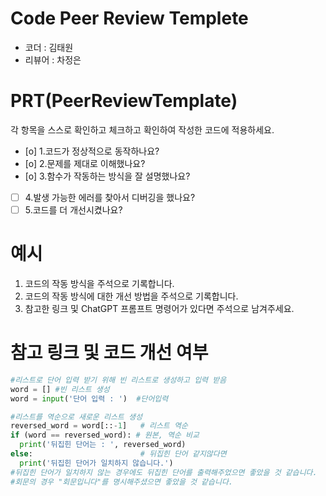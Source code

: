 # Code Peer Review Templete
- 코더 :   김태원
- 리뷰어 : 차정은


# PRT(PeerReviewTemplate)
각 항목을 스스로 확인하고 체크하고 확인하여 작성한 코드에 적용하세요.
- [o] 1.코드가 정상적으로 동작하나요?
- [o] 2.문제를 제대로 이해했나요?
- [o] 3.함수가 작동하는 방식을 잘 설명했나요?
- [ ] 4.발생 가능한 에러를 찾아서 디버깅을 했나요?
- [ ] 5.코드를 더 개선시켰나요?

# 예시
1. 코드의 작동 방식을 주석으로 기록합니다.
2. 코드의 작동 방식에 대한 개선 방법을 주석으로 기록합니다.
3. 참고한 링크 및 ChatGPT 프롬프트 명령어가 있다면 주석으로 남겨주세요.


# 참고 링크 및 코드 개선 여부
```python
#리스트로 단어 입력 받기 위해 빈 리스트로 생성하고 입력 받음
word = [] #빈 리스트 생성
word = input('단어 입력 : ')  #단어입력

#리스트를 역순으로 새로운 리스트 생성
reversed_word = word[::-1]   # 리스트 역순
if (word == reversed_word): # 원본, 역순 비교
  print('뒤집힌 단어는 : ', reversed_word)
else:                        # 뒤집힌 단어 같지않다면
  print('뒤집힌 단어가 일치하지 않습니다.')
#뒤집힌 단어가 일치하지 않는 경우에도 뒤집힌 단어를 출력해주었으면 좋았을 것 같습니다.
#회문의 경우 "회문입니다"를 명시해주셨으면 좋았을 것 같습니다.
```